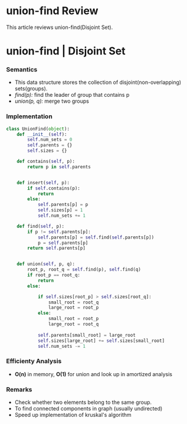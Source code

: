 # union-find Review


This article reviews union-find(Disjoint Set).
<!--more-->

# union-find | Disjoint Set

### Semantics
- This data structure stores the collection of disjoint(non-overlapping) sets(groups). 
- *find(p):* find the leader of group that contains p
- *union(p, q):* merge two groups



### Implementation
```python
class UnionFind(object):
    def __init__(self):
        self.num_sets = 0
        self.parents = {}
        self.sizes = {}

    def contains(self, p):
        return p in self.parents


    def insert(self, p):
        if self.contains(p):
            return
        else:
            self.parents[p] = p
            self.sizes[p] = 1
            self.num_sets += 1

    def find(self, p):
        if p != self.parents[p]:
            self.parents[p] = self.find(self.parents[p])
            p = self.parents[p]
        return self.parents[p]


    def union(self, p, q):
        root_p, root_q = self.find(p), self.find(q)
        if root_p == root_q:
            return
        else:

            if self.sizes[root_p] > self.sizes[root_q]:
                small_root = root_q
                large_root = root_p
            else:
                small_root = root_p
                large_root = root_q
            
            self.parents[small_root] = large_root
            self.sizes[large_root] += self.sizes[small_root]
            self.num_sets -= 1
```


### Efficienty Analysis
- **O(n)** in memory, **O(1)** for union and look up in amortized analysis 


### Remarks
- Check whether two elements belong to the same group.
- To find connected components in graph (usually undirected)
- Speed up implementation of kruskal's algorithm 

